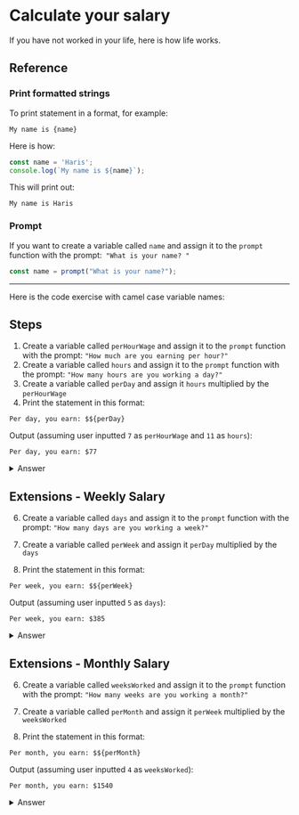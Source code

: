 # Calculate your salary  

  If you have not worked in your life, here is how life works.

  ## Reference
  ### Print formatted strings
  To print statement in a format, for example:
  ```
  My name is {name}
  ```
  Here is how:
  ```javascript
  const name = 'Haris';
  console.log(`My name is ${name}`);
  ```
  This will print out: 
  ```
  My name is Haris
  ```
  ### Prompt
  If you want to create a variable called `name` and assign it to the `prompt` function with the prompt:` "What is your name? "`

  ```javascript
  const name = prompt("What is your name?");
  ```
  
  --- 

  Here is the code exercise with camel case variable names:

## Steps
  1. Create a variable called `perHourWage` and assign it to the `prompt` function with the prompt: `"How much are you earning per hour?"`
  2. Create a variable called `hours` and assign it to the `prompt` function with the prompt: `"How many hours are you working a day?"`
  3. Create a variable called `perDay` and assign it `hours` multiplied by the `perHourWage`
  4. Print the statement in this format:
  ```
  Per day, you earn: $${perDay}
  ```

  
  Output (assuming user inputted `7` as `perHourWage` and `11` as `hours`):
  ```
  Per day, you earn: $77
  ```
<details>
<summary>Answer</summary>
  
```js
const perHourWage = prompt("How much are you earning per hour?");
const hours = prompt("How many hours are you working a day?");
const perDay = perHourWage * hours;
console.log(`Per day, you earn: $${perDay}`);
```
</details>

  ## Extensions - Weekly Salary
  6. Create a variable called `days` and assign it to the `prompt` function with the prompt: `"How many days are you working a week?"`
  7. Create a variable called `perWeek` and assign it `perDay` multiplied by the `days`

  8. Print the statement in this format:
  ```
  Per week, you earn: $${perWeek}
  ```
  

  Output (assuming user inputted `5` as `days`):
  ```
  Per week, you earn: $385
  ```
<details>
<summary>Answer</summary>
  
```js
const perHourWage = prompt("How much are you earning per hour?");
const hours = prompt("How many hours are you working a day?");
const perDay = perHourWage * hours;
console.log(`Per day, you earn: $${perDay}`);

const days = prompt("How many days are you working a week?");
const perWeek = perDay * days;
console.log(`Per week, you earn: $${perWeek}`);
```
</details>

  ## Extensions - Monthly Salary
  6. Create a variable called `weeksWorked` and assign it to the `prompt` function with the prompt: `"How many weeks are you working a month?"`
  7. Create a variable called `perMonth` and assign it `perWeek` multiplied by the `weeksWorked`
  
  8. Print the statement in this format:
  ```
  Per month, you earn: $${perMonth}
  ```
 

  Output (assuming user inputted `4` as `weeksWorked`):
  ```
  Per month, you earn: $1540
  ```

  <details>
<summary>Answer</summary>
  
```js
const perHourWage = prompt("How much are you earning per hour?");
const hours = prompt("How many hours are you working a day?");
const perDay = perHourWage * hours;
console.log(`Per day, you earn: $${perDay}`);

const days = prompt("How many days are you working a week?");
const perWeek = perDay * days;
console.log(`Per week, you earn: $${perWeek}`);

const weeksWorked = prompt("How many weeks are you working a month?");
const perMonth = perWeek * weeksWorked;
console.log(`Per month, you earn: $${perMonth}`);
```
</details>